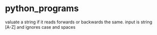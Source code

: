 # python_programs
valuate a string if it reads forwards or backwards the same.
input is string [A-Z] and ignores case and spaces




